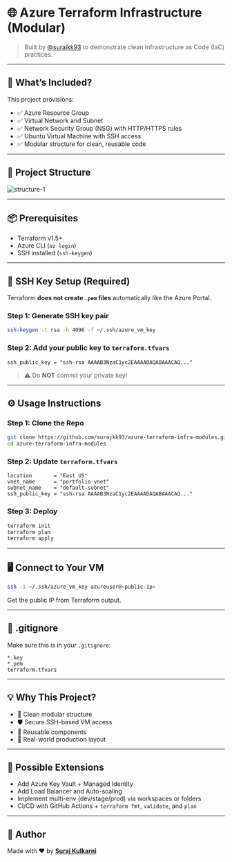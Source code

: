 
# 🌐 Azure Terraform Infrastructure (Modular)

> Built by [@surajkk93](https://github.com/surajkk93) to demonstrate clean Infrastructure as Code (IaC) practices.

---

## 🚀 What’s Included?

This project provisions:

- ✅ Azure Resource Group
- ✅ Virtual Network and Subnet
- ✅ Network Security Group (NSG) with HTTP/HTTPS rules
- ✅ Ubuntu Virtual Machine with SSH access
- ✅ Modular structure for clean, reusable code

---

## 🧱 Project Structure

![structure-1](https://github.com/user-attachments/assets/d02fa687-c940-4a62-85f3-55d0883ce646)

---

## 📦 Prerequisites

- Terraform v1.5+
- Azure CLI (`az login`)
- SSH installed (`ssh-keygen`)

---

## 🔐 SSH Key Setup (Required)

Terraform **does not create `.pem` files** automatically like the Azure Portal.

### Step 1: Generate SSH key pair

```bash
ssh-keygen -t rsa -b 4096 -f ~/.ssh/azure_vm_key
```

### Step 2: Add your public key to `terraform.tfvars`

```hcl
ssh_public_key = "ssh-rsa AAAAB3NzaC1yc2EAAAADAQABAAACAQ..."
```

> ⚠️ Do **NOT** commit your private key!

---

## ⚙️ Usage Instructions

### Step 1: Clone the Repo

```bash
git clone https://github.com/surajkk93/azure-terraform-infra-modules.git
cd azure-terraform-infra-modules
```

### Step 2: Update `terraform.tfvars`

```hcl
location       = "East US"
vnet_name      = "portfolio-vnet"
subnet_name    = "default-subnet"
ssh_public_key = "ssh-rsa AAAAB3NzaC1yc2EAAAADAQABAAACAQ..."
```

### Step 3: Deploy

```bash
terraform init
terraform plan
terraform apply
```

---

## 🖥️ Connect to Your VM

```bash
ssh -i ~/.ssh/azure_vm_key azureuser@<public-ip>
```

Get the public IP from Terraform output.

---

## 🚫 .gitignore

Make sure this is in your `.gitignore`:

```
*.key
*.pem
terraform.tfvars
```

---

## 💡 Why This Project?

- 🚀 Clean modular structure
- 🛡️ Secure SSH-based VM access
- 🔁 Reusable components
- 📁 Real-world production layout

---

## 📌 Possible Extensions

- Add Azure Key Vault + Managed Identity
- Add Load Balancer and Auto-scaling
- Implement multi-env (dev/stage/prod) via workspaces or folders
- CI/CD with GitHub Actions + `terraform fmt`, `validate`, and `plan`

---

## 🙌 Author

Made with ❤️ by [**Suraj Kulkarni**](https://github.com/surajkk93)
